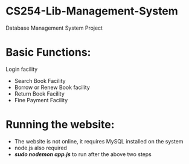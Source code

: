# CS254-Lib-Management-System
 Database Management System Project
 
 # Basic Functions:
Login facility
- Search Book Facility
- Borrow or Renew Book facility
- Return Book Facility
- Fine Payment Facility

# Running the website:
* The website is not online, it requires MySQL installed on the system
* node.js also required
* ***sudo nodemon app.js*** to run after the above two steps
